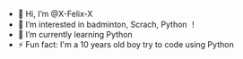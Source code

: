 - 👋 Hi, I’m @X-Felix-X 
- 👀 I’m interested in badminton, Scrach, Python ！ 
- 🌱 I’m currently learning Python
- ⚡ Fun fact: I'm a 10 years old boy try to code using Python

